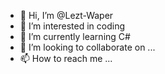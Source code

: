 - 👋 Hi, I’m @Lezt-Waper
- 👀 I’m interested in coding
- 🌱 I’m currently learning C#
- 💞️ I’m looking to collaborate on ...
- 📫 How to reach me ...

<!---
Lezt-Waper/Lezt-Waper is a ✨ special ✨ repository because its `README.md` (this file) appears on your GitHub profile.
You can click the Preview link to take a look at your changes.
--->
